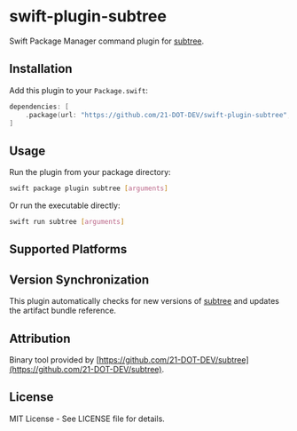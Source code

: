 # swift-plugin-subtree

<!-- Generated by swift-plugin-generator 0.1.0 -->

Swift Package Manager command plugin for [subtree](https://github.com/21-DOT-DEV/subtree).

## Installation

Add this plugin to your `Package.swift`:

```swift
dependencies: [
    .package(url: "https://github.com/21-DOT-DEV/swift-plugin-subtree", from: "")
]
```

## Usage

Run the plugin from your package directory:

```bash
swift package plugin subtree [arguments]
```

Or run the executable directly:

```bash
swift run subtree [arguments]
```

## Supported Platforms



## Version Synchronization


This plugin automatically checks for new versions of [subtree](https://github.com/21-DOT-DEV/subtree) and updates the artifact bundle reference.




## Attribution

Binary tool provided by [https://github.com/21-DOT-DEV/subtree](https://github.com/21-DOT-DEV/subtree).

## License

MIT License - See LICENSE file for details.

